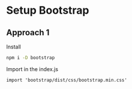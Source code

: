 # Setup Bootstrap


## Approach 1
Install 
```bash
npm i -D bootstrap
```

Import in the index.js
```
import 'bootstrap/dist/css/bootstrap.min.css'
```


